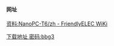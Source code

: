 #### 网址

[资料:NanoPC-T6/zh - FriendlyELEC WiKi](https://wiki.friendlyelec.com/wiki/index.php/NanoPC-T6/zh)

[下载地址 密码:bbg3](https://pan.baidu.com/s/1F6sGyXugfy_Hkgd3nu8U1Q)
